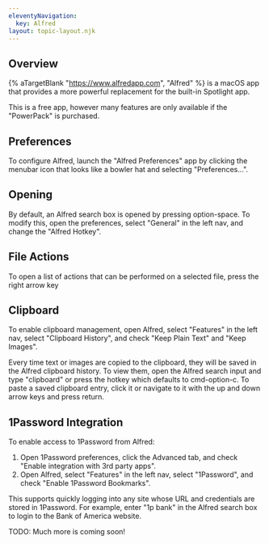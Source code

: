 ```yaml
---
eleventyNavigation:
  key: Alfred
layout: topic-layout.njk
---
```


## Overview

{% aTargetBlank "https://www.alfredapp.com", "Alfred" %} is a macOS app
that provides a more powerful replacement for the built-in Spotlight app.

This is a free app, however many features are
only available if the "PowerPack" is purchased.

## Preferences

To configure Alfred, launch the "Alfred Preferences" app
by clicking the menubar icon that looks like a bowler hat
and selecting "Preferences...".

## Opening

By default, an Alfred search box is opened by pressing option-space.
To modify this, open the preferences, select "General" in the left nav,
and change the "Alfred Hotkey".

## File Actions

To open a list of actions that can be performed on a selected file,
press the right arrow key

## Clipboard

To enable clipboard management,
open Alfred, select "Features" in the left nav,
select "Clipboard History", and check "Keep Plain Text" and "Keep Images".

Every time text or images are copied to the clipboard,
they will be saved in the Alfred clipboard history.
To view them, open the Alfred search input and type "clipboard"
or press the hotkey which defaults to cmd-option-c.
To paste a saved clipboard entry, click it or
navigate to it with the up and down arrow keys and press return.

## 1Password Integration

To enable access to 1Password from Alfred:

1. Open 1Password preferences, click the Advanced tab,
   and check "Enable integration with 3rd party apps".
1. Open Alfred, select "Features" in the left nav,
   select "1Password", and check "Enable 1Password Bookmarks".

This supports quickly logging into any site
whose URL and credentials are stored in 1Password.
For example, enter "1p bank" in the Alfred search box
to login to the Bank of America website.

TODO: Much more is coming soon!
